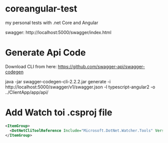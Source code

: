# coreangular-test

my personal tests with .net Core and Angular

swagger: http://localhost:5000/swagger/index.html


# Generate Api Code
Download CLI from here: https://github.com/swagger-api/swagger-codegen

java -jar swagger-codegen-cli-2.2.2.jar generate -i http://localhost:5000/swagger/v1/swagger.json -l typescript-angular2 -o ../ClientApp/app/api/

# Add Watch toi .csproj file
```xml
<ItemGroup>
  <DotNetCliToolReference Include="Microsoft.DotNet.Watcher.Tools" Version="1.0.0" />
</ItemGroup>
```
